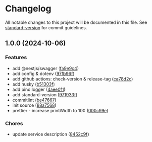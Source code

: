 # Changelog

All notable changes to this project will be documented in this file. See [standard-version](https://github.com/conventional-changelog/standard-version) for commit guidelines.

## 1.0.0 (2024-10-06)


### Features

* add @nestjs/swagger ([fa9e9c4](https://github.com/gknguyen/backend-node-service/commit/fa9e9c4d69a60e00d08bbbc9e7cee78143f0499e))
* add config & dotenv ([97fb96f](https://github.com/gknguyen/backend-node-service/commit/97fb96f5e7254960c46c79407be649f6e659026a))
* add github actions: check-version & release-tag ([ca78d2c](https://github.com/gknguyen/backend-node-service/commit/ca78d2c77a69553e29f5fbf4359ef302617a69d2))
* add husky ([b51303f](https://github.com/gknguyen/backend-node-service/commit/b51303ff299931a4a9283e0f9d3209834a433208))
* add pino logger ([4aee0f1](https://github.com/gknguyen/backend-node-service/commit/4aee0f13fb19e7e3a93ea4351da4741c27acbb0e))
* add standard-version ([971933f](https://github.com/gknguyen/backend-node-service/commit/971933fc2c434ee55e81f1af5d98311f0f7dc1e6))
* commitlint ([be47667](https://github.com/gknguyen/backend-node-service/commit/be47667de5b647c64b25cb7397d443e72f2aacf1))
* init source ([88a7568](https://github.com/gknguyen/backend-node-service/commit/88a75688fcc48c62a35b7b5af17ae3f2e92d1ff0))
* prettier - increase printWidth to 100 ([000c99e](https://github.com/gknguyen/backend-node-service/commit/000c99ed53736392486dfafa9e359b553e774b8b))


### Chores

* update service description ([8452c9f](https://github.com/gknguyen/backend-node-service/commit/8452c9f46bee61f00f5de0a3c7c8e96cac2b43f4))
